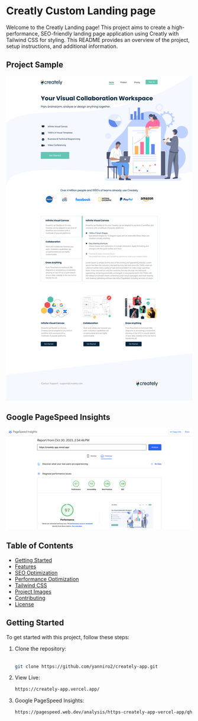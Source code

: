 
# Creatly Custom Landing page

Welcome to the Creatly Landing page! This project aims to create a high-performance, SEO-friendly landing page application using Creatly with Tailwind CSS for styling. This README provides an overview of the project, setup instructions, and additional information.

## Project Sample
![Project Sample](/images/sample.png)


## Google PageSpeed Insights

![Seo Sample](/images/seo.png)

## Table of Contents
- [Getting Started](#getting-started)
- [Features](#features)
- [SEO Optimization](#seo-optimization)
- [Performance Optimization](#performance-optimization)
- [Tailwind CSS](#tailwind-css)
- [Project Images](#project-images)
- [Contributing](#contributing)
- [License](#license)

## Getting Started

To get started with this project, follow these steps:

1. Clone the repository:
   ```sh

   git clone https://github.com/yanniro2/creately-app.git


2. View Live:
   ```sh
   https://creately-app.vercel.app/


3. Google PageSpeed Insights:
   ```sh
   https://pagespeed.web.dev/analysis/https-creately-app-vercel-app/qhkoxnl005?form_factor=desktop
